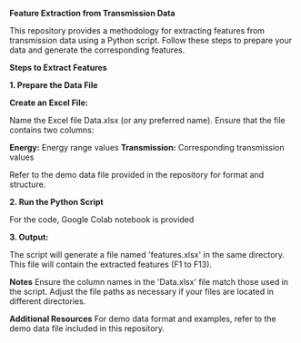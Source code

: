 **Feature Extraction from Transmission Data**

This repository provides a methodology for extracting features from transmission data using a Python script. Follow these steps to prepare your data and generate the corresponding features.

**Steps to Extract Features**

**1. Prepare the Data File**

**Create an Excel File:**

Name the Excel file Data.xlsx (or any preferred name).
Ensure that the file contains two columns:

**Energy:** Energy range values
**Transmission:** Corresponding transmission values

Refer to the demo data file provided in the repository for format and structure.

**2. Run the Python Script**

For the code, Google Colab notebook is provided

**3. Output:**

The script will generate a file named 'features.xlsx' in the same directory. This file will contain the extracted features (F1 to F13).

**Notes**
Ensure the column names in the 'Data.xlsx' file match those used in the script.
Adjust the file paths as necessary if your files are located in different directories.

**Additional Resources**
For demo data format and examples, refer to the demo data file included in this repository.

